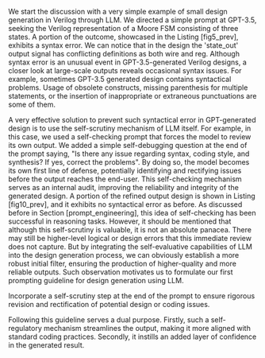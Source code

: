 We start the discussion with a very simple example of small design generation in Verilog through LLM. We directed a simple prompt at GPT-3.5, seeking the Verilog representation of a Moore FSM consisting of three states. A portion of the outcome, showcased in the Listing [fig5_prev], exhibits a syntax error. We can notice that in the design the 'state_out' output signal has conflicting definitions as both wire and reg. Although syntax error is an unusual event in GPT-3.5-generated Verilog designs, a closer look at large-scale outputs reveals occasional syntax issues. For example, sometimes GPT-3.5 generated design contains syntactical problems. Usage of obsolete constructs, missing parenthesis for multiple statements, or the insertion of inappropriate or extraneous punctuations are some of them.

A very effective solution to prevent such syntactical error in GPT-generated design is to use the self-scrutiny mechanism of LLM itself. For example, in this case, we used a self-checking prompt that forces the model to review its own output. We added a simple self-debugging question at the end of the prompt saying, "Is there any issue regarding syntax, coding style, and synthesis? If yes, correct the problems". By doing so, the model becomes its own first line of defense, potentially identifying and rectifying issues before the output reaches the end-user. This self-checking mechanism serves as an internal audit, improving the reliability and integrity of the generated design. A portion of the refined output design is shown in Listing [fig10_prev], and it exhibits no syntactical error as before. As discussed before in Section [prompt_engineering], this idea of self-checking has been successful in reasoning tasks. However, it should be mentioned that although this self-scrutiny is valuable, it is not an absolute panacea. There may still be higher-level logical or design errors that this immediate review does not capture. But by integrating the self-evaluative capabilities of LLM into the design generation process, we can obviously establish a more robust initial filter, ensuring the production of higher-quality and more reliable outputs. Such observation motivates us to formulate our first prompting guideline for design generation using LLM.

Incorporate a self-scrutiny step at the end of the prompt to ensure rigorous revision and rectification of potential design or coding issues.

Following this guideline serves a dual purpose. Firstly, such a self-regulatory mechanism streamlines the output, making it more aligned with standard coding practices. Secondly, it instills an added layer of confidence in the generated result.
